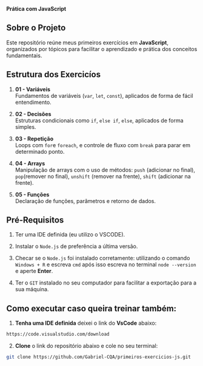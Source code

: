 **Prática com JavaScript**

## Sobre o Projeto

Este repositório reúne meus primeiros exercícios em **JavaScript**, organizados por tópicos para facilitar o aprendizado e prática dos conceitos fundamentais.

## Estrutura dos Exercicíos

1. **01 - Variáveis**  
   Fundamentos de variáveis (`var`, `let`, `const`), aplicados de forma de fácil entendimento.

2. **02 - Decisões**  
   Estruturas condicionais como `if`, `else if`, `else`, aplicados de forma simples.

3. **03 - Repetição**  
   Loops com `for`e `foreach`, e controle de fluxo com `break` para parar em determinado ponto.

4. **04 - Arrays**  
   Manipulação de arrays com o uso de métodos: `push` (adicionar no final), `pop`(remover no final), `unshift` (remover na frente), `shift` (adicionar na frente).

5. **05 - Funções**  
   Declaração de funções, parâmetros e retorno de dados.

## Pré-Requisitos

1. Ter uma IDE definida (eu utilizo o VSCODE).

2. Instalar o ``Node.js`` de preferência a última versão.

3. Checar se o ``Node.js`` foi instalado corretamente: utilizando o comando ``Windows + R`` e escreva ``cmd`` após isso escreva no terminal ``node --version`` e aperte **Enter**.

4. Ter o ``GIT`` instalado no seu computador para facilitar a exportação para a sua máquina.

## Como executar caso queira treinar também:

1. **Tenha uma IDE definida** deixei o link do **VsCode** abaixo:
```bash
https://code.visualstudio.com/download
```

2. **Clone** o link do repositório abaixo e cole no seu terminal:

```bash
git clone https://github.com/Gabriel-CQA/primeiros-exercicios-js.git
```
